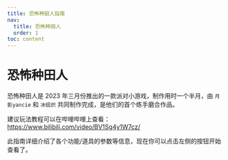 ```yaml
---
title: 恐怖种田人指南
nav:
  title: 恐怖种田人
  order: 1
toc: content
---
```


# 恐怖种田人

恐怖种田人是 2023 年三月份推出的一款派对小游戏，制作用时一个半月，由 `月影yancie` 和 `冰砚炽` 共同制作完成，是他们的首个练手磨合作品。

建议玩法教程可以在哔哩哔哩上查看：https://www.bilibili.com/video/BV1Sg4y1W7cz/

此指南详细介绍了各个功能/道具的参数等信息，现在你可以点击左侧的按钮开始查看了。
